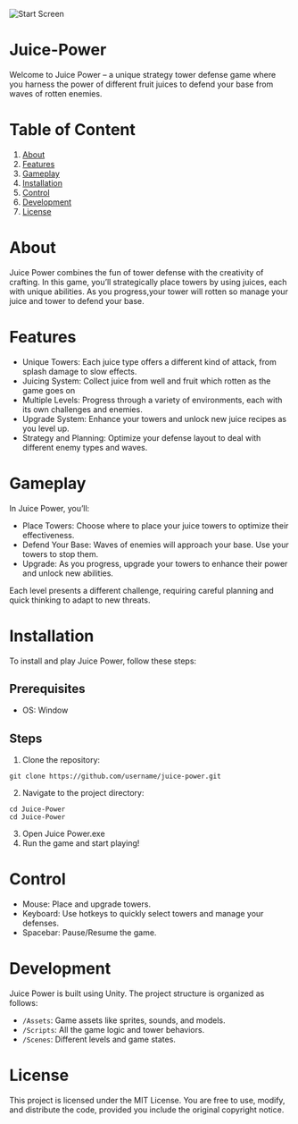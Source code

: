 ![Start Screen](https://github.com/user-attachments/assets/db4eaa30-0429-40a9-8982-4c8a629ea38a)
# Juice-Power
Welcome to Juice Power – a unique strategy tower defense game where you harness the power of different fruit juices to defend your base from waves of rotten enemies.
# Table of Content
1. [About](#About)
2. [Features](#Features)
3. [Gameplay](#Gameplay)
4. [Installation](#Installation)
5. [Control](#Control)
6. [Development](#Development)
7. [License](#License)
# About
Juice Power combines the fun of tower defense with the creativity of crafting. In this game, you’ll strategically place towers by using juices, each with unique abilities. As you progress,your tower will rotten so manage your juice and tower to defend your base.
# Features
* Unique Towers: Each juice type offers a different kind of attack, from splash damage to slow effects.
* Juicing System: Collect juice from well and fruit which rotten as the game goes on
* Multiple Levels: Progress through a variety of environments, each with its own challenges and enemies.
* Upgrade System: Enhance your towers and unlock new juice recipes as you level up.
* Strategy and Planning: Optimize your defense layout to deal with different enemy types and waves.
# Gameplay
In Juice Power, you’ll:

* Place Towers: Choose where to place your juice towers to optimize their effectiveness.
* Defend Your Base: Waves of enemies will approach your base. Use your towers to stop them.
* Upgrade: As you progress, upgrade your towers to enhance their power and unlock new abilities.

Each level presents a different challenge, requiring careful planning and quick thinking to adapt to new threats.
# Installation
To install and play Juice Power, follow these steps:

## Prerequisites

* OS: Window

## Steps
1. Clone the repository:
```
git clone https://github.com/username/juice-power.git
```
2. Navigate to the project directory:
```
cd Juice-Power
cd Juice-Power
```
3. Open Juice Power.exe
4. Run the game and start playing!

# Control
* Mouse: Place and upgrade towers.
* Keyboard: Use hotkeys to quickly select towers and manage your defenses.
* Spacebar: Pause/Resume the game.
# Development
Juice Power is built using Unity. The project structure is organized as follows:

* `/Assets`: Game assets like sprites, sounds, and models.
* `/Scripts`: All the game logic and tower behaviors.
* `/Scenes`: Different levels and game states.
# License
This project is licensed under the MIT License. You are free to use, modify, and distribute the code, provided you include the original copyright notice.
